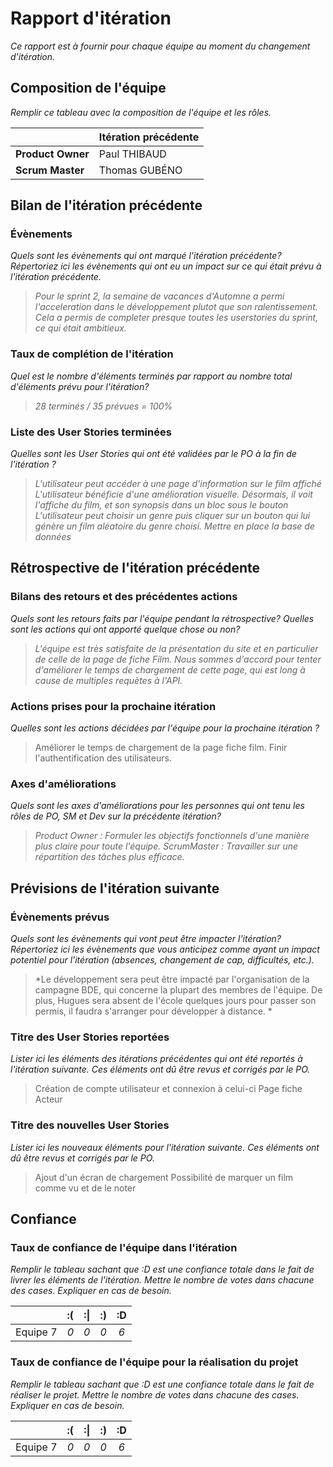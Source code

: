 # Rapport d'itération  
*Ce rapport est à fournir pour chaque équipe au moment du changement d'itération.*

## Composition de l'équipe 
*Remplir ce tableau avec la composition de l'équipe et les rôles.*

|  &nbsp;                 | Itération précédente     |
| -------------           |-------------             |
| **Product Owner**       | Paul THIBAUD             |
| **Scrum Master**        | Thomas GUBÉNO            |

## Bilan de l'itération précédente  
### Évènements 
*Quels sont les évènements qui ont marqué l'itération précédente? Répertoriez ici les évènements qui ont eu un impact sur ce qui était prévu à l'itération précédente.*
> *Pour le sprint 2, la semaine de vacances d'Automne a permi l'acceleration dans le développement plutot que son ralentissement. Cela a permis de completer presque toutes les userstories du sprint, ce qui était ambitieux.*

### Taux de complétion de l'itération  
*Quel est le nombre d'éléments terminés par rapport au nombre total d'éléments prévu pour l'itération?*
> *28 terminés / 35 prévues = 100%*

### Liste des User Stories terminées
*Quelles sont les User Stories qui ont été validées par le PO à la fin de l'itération ?*
> *L'utilisateur peut accéder à une page d'information sur le film affiché*
> *L'utilisateur bénéficie d'une amélioration visuelle. Désormais, il voit l'affiche du film, et son synopsis dans un bloc sous le bouton*
> *L'utilisateur peut choisir un genre puis cliquer sur un bouton qui lui génère un film aléatoire du genre choisi.*
> *Mettre en place la base de données*

## Rétrospective de l'itération précédente
  
### Bilans des retours et des précédentes actions 
*Quels sont les retours faits par l'équipe pendant la rétrospective? Quelles sont les actions qui ont apporté quelque chose ou non?*
> *L'équipe est très satisfaite de la présentation du site et en particulier de celle de la page de fiche Film. Nous sommes d'accord pour tenter d'améliorer le temps de chargement de cette page, qui est long à cause de multiples requètes à l'API.*

### Actions prises pour la prochaine itération
*Quelles sont les actions décidées par l'équipe pour la prochaine itération ?*
> Améliorer le temps de chargement de la page fiche film. 
> Finir l'authentification des utilisateurs. 

### Axes d'améliorations 
*Quels sont les axes d'améliorations pour les personnes qui ont tenu les rôles de PO, SM et Dev sur la précédente itération?*
> *Product Owner : Formuler les objectifs fonctionnels d'une manière plus claire pour toute l'équipe.*
> *ScrumMaster : Travailler sur une répartition des tâches plus efficace.*

## Prévisions de l'itération suivante  
### Évènements prévus  
*Quels sont les évènements qui vont peut être impacter l'itération? Répertoriez ici les évènements que vous anticipez comme ayant un impact potentiel pour l'itération (absences, changement de cap, difficultés, etc.).*
> *Le développement sera peut être impacté par l'organisation de la campagne BDE, qui concerne la plupart des membres de l'équipe. De plus, Hugues sera absent de l'école quelques jours pour passer son permis, il faudra s'arranger pour développer à distance. *

### Titre des User Stories reportées  
*Lister ici les éléments des itérations précédentes qui ont été reportés à l'itération suivante. Ces éléments ont dû être revus et corrigés par le PO.*
> Création de compte utilisateur et connexion à celui-ci
> Page fiche Acteur 

### Titre des nouvelles User Stories  
*Lister ici les nouveaux éléments pour l'itération suivante. Ces éléments ont dû être revus et corrigés par le PO.*
> Ajout d'un écran de chargement 
> Possibilité de marquer un film comme vu et de le noter

## Confiance 
### Taux de confiance de l'équipe dans l'itération  
*Remplir le tableau sachant que :D est une confiance totale dans le fait de livrer les éléments de l'itération. Mettre le nombre de votes dans chacune des cases. Expliquer en cas de besoin.*

|          	| :( 	| :&#124; 	| :) 	| :D 	|
|:--------:	|:----:	|:----:	    |:----:	|:----:	|
| Equipe 7 	|  *0* 	|  *0* 	    |  *0* 	|  *6* 	|

### Taux de confiance de l'équipe pour la réalisation du projet 
*Remplir le tableau sachant que :D est une confiance totale dans le fait de réaliser le projet. Mettre le nombre de votes dans chacune des cases. Expliquer en cas de besoin.*

|          	| :( 	| :&#124; 	| :) 	| :D 	|
|:--------:	|:----:	|:----:	    |:----:	|:----:	|
| Equipe 7 	|  *0* 	|  *0* 	    |  *0* 	|  *6* 	|

 
 